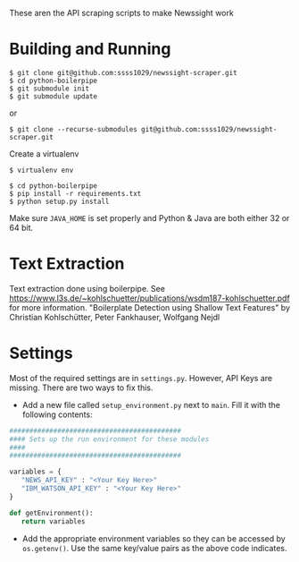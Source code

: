 These aren the API scraping scripts to make Newssight work

# Building and Running
```
$ git clone git@github.com:ssss1029/newssight-scraper.git
$ cd python-boilerpipe
$ git submodule init
$ git submodule update
```
or
```
$ git clone --recurse-submodules git@github.com:ssss1029/newssight-scraper.git	
```

Create a virtualenv
```
$ virtualenv env
```

```
$ cd python-boilerpipe
$ pip install -r requirements.txt
$ python setup.py install
```

Make sure `JAVA_HOME` is set properly and Python & Java are both either 32 or 64 bit.

# Text Extraction
Text extraction done using boilerpipe.
See https://www.l3s.de/~kohlschuetter/publications/wsdm187-kohlschuetter.pdf for more information. "Boilerplate Detection using Shallow Text Features" by Christian Kohlschütter, Peter Fankhauser, Wolfgang Nejdl

# Settings
Most of the required settings are in `settings.py`. However, API Keys are missing. There are two ways to fix this.
 - Add a new file called `setup_environment.py` next to `main`. Fill it with the following contents:
 ```python
###########################################
#### Sets up the run environment for these modules
####
###########################################

variables = {
	"NEWS_API_KEY" : "<Your Key Here>"
	"IBM_WATSON_API_KEY" : "<Your Key Here>"
}

def getEnvironment():
	return variables
 ```
  - Add the appropriate environment variables so they can be accessed by `os.getenv()`. Use the same key/value pairs as the above code indicates.

  